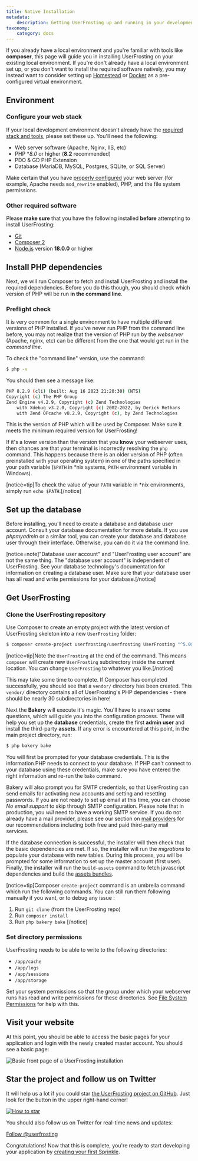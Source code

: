 ```yaml
---
title: Native Installation
metadata:
    description: Getting UserFrosting up and running in your development environment.
taxonomy:
    category: docs
---
```


If you already have a local environment and you're familiar with tools like **composer**, this page will guide you in installing UserFrosting on your existing local environment. If you're don't already have a local environment set up, or you don't want to install the required software natively, you may instead want to consider setting up [Homestead](/installation/environment/homestead) or [Docker](/installation/environment/docker) as a pre-configured virtual environment.

## Environment

### Configure your web stack

If your local development environment doesn't already have the [required stack and tools](/installation/requirements), please set these up. You'll need the following:

- Web server software (Apache, Nginx, IIS, etc)
- PHP **8.0* or higher (**8.2** recommended)
- PDO & GD PHP Extension
- Database (MariaDB, MySQL, Postgres, SQLite, or SQL Server)

Make certain that you have [properly configured](/installation/requirements/basic-stack) your web server (for example, Apache needs `mod_rewrite` enabled), PHP, and the file system permissions.

### Other required software

Please **make sure** that you have the following installed **before** attempting to install UserFrosting:

- [Git](/installation/requirements/essential-tools-for-php#Git)
- [Composer 2](/installation/requirements/essential-tools-for-php#Composer)
- [Node.js](/installation/requirements/essential-tools-for-php#Nodejs) version **18.0.0** or higher

## Install PHP dependencies

Next, we will run Composer to fetch and install UserFrosting and install the required dependencies. Before you do this though, you should check which version of PHP will be run **in the command line**.

### Preflight check

It is very common for a single environment to have multiple different versions of PHP installed. If you've never run PHP from the command line before, you may not realize that the version of PHP run by the *webserver* (Apache, nginx, etc) can be different from the one that would get run in the *command line*.

To check the "command line" version, use the command:

```bash
$ php -v
```

You should then see a message like:

```bash
PHP 8.2.9 (cli) (built: Aug 16 2023 21:20:30) (NTS)
Copyright (c) The PHP Group
Zend Engine v4.2.9, Copyright (c) Zend Technologies
    with Xdebug v3.2.0, Copyright (c) 2002-2022, by Derick Rethans
    with Zend OPcache v8.2.9, Copyright (c), by Zend Technologies
```

This is the version of PHP which will be used by Composer. Make sure it meets the minimum required version for UserFrosting!

If it's a lower version than the version that you **know** your webserver uses, then chances are that your terminal is incorrectly resolving the `php` command. This happens because there is an older version of PHP (often preinstalled with your operating system) in one of the paths specified in your path variable (`$PATH` in *nix systems, `PATH` environment variable in Windows).

[notice=tip]To check the value of your `PATH` variable in *nix environments, simply run `echo $PATH`.[/notice]

## Set up the database

Before installing, you'll need to create a database and database user account. Consult your database documentation for more details. If you use _phpmyadmin_ or a similar tool, you can create your database and database user through their interface. Otherwise, you can do it via the command line.

[notice=note]"Database user account" and "UserFrosting user account" are not the same thing. The "database user account" is independent of UserFrosting. See your database technology's documentation for information on creating a database user. Make sure that your database user has all read and write permissions for your database.[/notice]

## Get UserFrosting

### Clone the UserFrosting repository

Use Composer to create an empty project with the latest version of UserFrosting skeleton into a new `UserFrosting` folder:

```bash
$ composer create-project userfrosting/userfrosting UserFrosting "^5.0@dev"
```
<!-- TODO : Change this for release -->

[notice=tip]Note the `UserFrosting` at the end of the command. This means `composer` will create new `UserFrosting` subdirectory inside the current location. You can change `UserFrosting` to whatever you like.[/notice]

This may take some time to complete. If Composer has completed successfully, you should see that a `vendor/` directory has been created. This `vendor/` directory contains all of UserFrosting's PHP dependencies - there should be nearly 30 subdirectories in here! 

Next the **Bakery** will execute it's magic. You'll have to answer some questions, which will guide you into the configuration process. These will help you set up the **database** credentials, create the first **admin user** and install the third-party **assets**. If any error is encountered at this point, in the main project directory, run:

```bash
$ php bakery bake
```

You will first be prompted for your database credentials. This is the information PHP needs to connect to your database. If PHP can't connect to your database using these credentials, make sure you have entered the right information and re-run the `bake` command.

Bakery will also prompt you for SMTP credentials, so that UserFrosting can send emails for activating new accounts and setting and resetting passwords. If you are not ready to set up email at this time, you can choose _No email support_ to skip through SMTP configuration. Please note that in production, you _will_ need to have a working SMTP service. If you do not already have a mail provider, please see our section on [mail providers](/mail/mail-providers) for our recommendations including both free and paid third-party mail services.

If the database connection is successful, the installer will then check that the basic dependencies are met. If so, the installer will run the _migrations_ to populate your database with new tables. During this process, you will be prompted for some information to set up the master account (first user). Finally, the installer will run the `build-assets` command to fetch javascript dependencies and build the [assets bundles](/asset-management/asset-bundles).

[notice=tip]Composer `create-project` command is an umbrella command which run the following commands. You can still run them following manually if you want, or to debug any issue :

1. Run `git clone` (from the UserFrosting repo)
2. Run `composer install`
3. Run `php bakery bake`
[/notice]

### Set directory permissions

UserFrosting needs to be able to write to the following directories:

- `/app/cache`
- `/app/logs`
- `/app/sessions`
- `/app/storage`

Set your system permissions so that the group under which your webserver runs has read and write permissions for these directories. See [File System Permissions](/installation/requirements/basic-stack#FileSystemPermissions) for help with this.

## Visit your website

At this point, you should be able to access the basic pages for your application and login with the newly created master account. You should see a basic page:

![Basic front page of a UserFrosting installation](/images/front-page.png)

## Star the project and follow us on Twitter

It will help us a lot if you could star [the UserFrosting project on GitHub](https://github.com/userfrosting/UserFrosting). Just look for the button in the upper right-hand corner!

[![How to star](/images/how-to-star.png)](https://github.com/userfrosting/UserFrosting)

You should also follow us on Twitter for real-time news and updates:

<a class="twitter-follow-button" href="https://twitter.com/userfrosting" data-size="large">Follow @userfrosting</a>

Congratulations! Now that this is complete, you're ready to start developing your application by [creating your first Sprinkle](/sprinkles).
